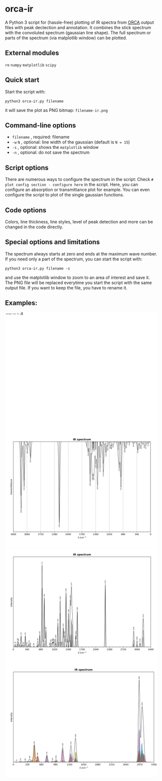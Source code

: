 # orca-ir
A Python 3 script for (hassle-free) plotting of IR spectra from [ORCA](https://orcaforum.kofo.mpg.de) output files with 
peak dectection and annotation.
It combines the stick spectrum with the convoluted spectrum (gaussian line shape). 
The full spectrum or parts of the spectrum (via matplotlib window) can be plotted.

## External modules
 `re` 
 `numpy` 
 `matplotlib`
 `scipy`  
 
## Quick start
 Start the script with:
```console
python3 orca-ir.py filename
```
it will save the plot as PNG bitmap:
`filename-ir.png`

## Command-line options
- `filename` , required: filename
- `-w`  `N` , optional: line width of the gaussian (default is  `N = 15`)
- `-s` , optional: shows the `matplotlib` window
- `-n` , optional: do not save the spectrum

## Script options
There are numerous ways to configure the spectrum in the script:
Check `# plot config section - configure here` in the script. 
Here, you can configure an absorption or transmittance plot for example.
You can even configure the script to plot of the single gaussian functions.

## Code options
Colors, line thickness, line styles, level of peak detection and 
more can be changed in the code directly.

## Special options and limitations
The spectrum always starts at zero and ends at the maximum wave number. 
If you need only a part of the spectrum, you can start the script with:
```console
python3 orca-ir.py filename -s
```
and use the matplotlib window to zoom to an area of interest and save it.
The PNG file will be replaced everytime you start the script with the same output file. 
If you want to keep the file, you have to rename it. 

## Examples:
![show](/examples/show-use2.gif)
![Example 1](/examples/example1.png)
![Example 2](/examples/example2.png)
![Example 3](/examples/example3.png)
